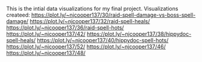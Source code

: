 This is the intial data visualizations for my final project.
Visualizations createed:
https://plot.ly/~njcooper137/30/raid-spell-damage-vs-boss-spell-damage/
https://plot.ly/~njcooper137/32/raid-spell-heals/
https://plot.ly/~njcooper137/36/raid-spell-hots/
https://plot.ly/~njcooper137/42/
https://plot.ly/~njcooper137/38/hippydoc-spell-heals/
https://plot.ly/~njcooper137/40/hippydoc-spell-hots/
https://plot.ly/~njcooper137/52/
https://plot.ly/~njcooper137/46/
https://plot.ly/~njcooper137/48/
